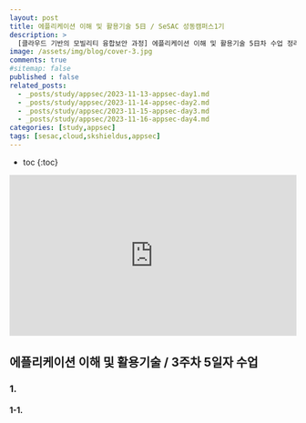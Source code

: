 ```yaml
---
layout: post
title: 에플리케이션 이해 및 활용기술 5日 / SeSAC 성동캠퍼스1기
description: >
  [클라우드 기반의 모빌리티 융합보안 과정] 에플리케이션 이해 및 활용기술 5日차 수업 정리한 내용입니다. 지난 시간에 이은 frida 심화 과정입니다. 그리고 네트워크와 패킷에 대해 알아보겠습니다.
image: /assets/img/blog/cover-3.jpg
comments: true
#sitemap: false
published : false
related_posts:
  - _posts/study/appsec/2023-11-13-appsec-day1.md
  - _posts/study/appsec/2023-11-14-appsec-day2.md
  - _posts/study/appsec/2023-11-15-appsec-day3.md
  - _posts/study/appsec/2023-11-16-appsec-day4.md
categories: [study,appsec]
tags: [sesac,cloud,skshieldus,appsec]
---
```

* toc
{:toc}

<style>.embed-container { position: relative; padding-bottom: 56.25%; height: 0; overflow: hidden; max-width: 100%; } .embed-container iframe, .embed-container object, .embed-container embed { position: absolute; top: 0; left: 0; width: 100%; height: 100%; }</style><div class='embed-container'><iframe src='https://www.youtube.com/embed/' frameborder='0' allowfullscreen></iframe></div>

## 에플리케이션 이해 및 활용기술 / 3주차 5일자 수업

### 1. 

#### 1-1. 